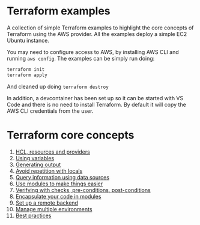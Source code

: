 # Terraform examples

A collection of simple Terraform examples to highlight the core concepts of Terraform using the AWS provider. All the examples deploy a simple EC2 Ubuntu instance.

You may need to configure access to AWS, by installing AWS CLI and running `aws config`. The examples can be simply run doing:

```bash
terraform init
terraform apply
```

And cleaned up doing `terraform destroy`

In addition, a devcontainer has been set up so it can be started with VS Code and there is no need to install Terraform. By default it will copy the AWS CLI credentials from the user.


# Terraform core concepts

1. [HCL, resources and providers](1-resources/README.md)
2. [Using variables](2-variables/README.md)
3. [Generating output](3-output/README.md)
4. [Avoid repetition with locals](4-locals/README.md)
5. [Query information using data sources](5-datasources/README.md)
6. [Use modules to make things easier](6-invoking-modules/README.md)
7. [Verifying with checks, pre-conditions, post-conditions](7-checks/README.md)
8. [Encapsulate your code in modules](8-creating-modules/README.md)
9. [Set up a remote backend](9-remote-backend/README.md)
10. [Manage multiple environments](10-environments/README.md)
11. [Best practices](11-best-practices/README.md)
